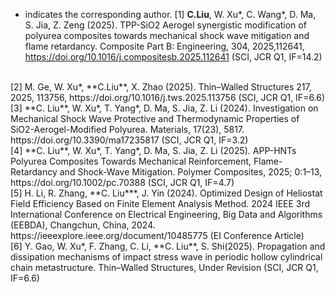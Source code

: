 * indicates the corresponding author.
[1] **C.Liu**, W. Xu*, C. Wang*, D. Ma, S. Jia, Z. Zeng (2025). TPP-SiO2 Aerogel synergistic modification of polyurea composites towards mechanical shock wave mitigation and flame retardancy. Composite Part B: Engineering, 304, 2025,112641, https://doi.org/10.1016/j.compositesb.2025.112641 (SCI, JCR Q1, IF=14.2)
<br>
[2] M. Ge, W. Xu*, **C.Liu**, X. Zhao (2025). Thin–Walled Structures 217, 2025, 113756, https://doi.org/10.1016/j.tws.2025.113756 (SCI, JCR Q1, IF=6.6)
<br>
[3] **C. Liu**, W. Xu*, T. Yang*, D. Ma, S. Jia, Z. Li (2024). Investigation on Mechanical Shock Wave Protective and Thermodynamic Properties of SiO2-Aerogel-Modified Polyurea. Materials, 17(23), 5817. https://doi.org/10.3390/ma17235817 (SCI, JCR Q1, IF=3.2)
<br>
[4] **C. Liu**, W. Xu*, T. Yang*, D. Ma, S. Jia, Z. Li (2025). APP-HNTs Polyurea Composites Towards Mechanical Reinforcement, Flame-Retardancy and Shock-Wave Mitigation. Polymer Composites, 2025; 0:1–13, https://doi.org/10.1002/pc.70388 (SCI, JCR Q1, IF=4.7)
<br>
[5] H. Li, R. Zhang, **C. Liu***, J. Yin (2024). Optimized Design of Heliostat Field Efficiency Based on Finite Element Analysis Method. 2024 IEEE 3rd International Conference on Electrical Engineering, Big Data and Algorithms (EEBDA), Changchun, China, 2024. https://ieeexplore.ieee.org/document/10485775 (EI Conference Article)
<br>
[6] Y. Gao, W. Xu*, F. Zhang, C. Li, **C. Liu**, S. Shi(2025). Propagation and dissipation mechanisms of impact stress wave in periodic hollow cylindrical chain metastructure. Thin–Walled Structures, Under Revision (SCI, JCR Q1, IF=6.6)


